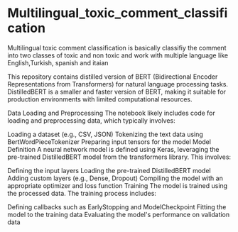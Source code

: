 # Multilingual_toxic_comment_classification
Multilingual toxic comment classification is basically classifiy the comment into two classes of toxic and non toxic and work with multiple language like English,Turkish, spanish and itaian

This repository contains distilled version of BERT (Bidirectional Encoder Representations from Transformers) for natural language processing tasks. DistilledBERT is a smaller and faster version of BERT, making it suitable for production environments with limited computational resources.

Data Loading and Preprocessing
The notebook likely includes code for loading and preprocessing data, which typically involves:

Loading a dataset (e.g., CSV, JSON)
Tokenizing the text data using BertWordPieceTokenizer
Preparing input tensors for the model
Model Definition
A neural network model is defined using Keras, leveraging the pre-trained DistilledBERT model from the transformers library. This involves:

Defining the input layers
Loading the pre-trained DistilledBERT model
Adding custom layers (e.g., Dense, Dropout)
Compiling the model with an appropriate optimizer and loss function
Training
The model is trained using the processed data. The training process includes:

Defining callbacks such as EarlyStopping and ModelCheckpoint
Fitting the model to the training data
Evaluating the model's performance on validation data
